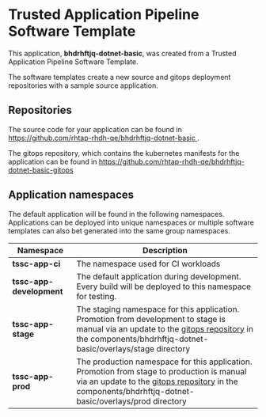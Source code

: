 # Trusted Application Pipeline Software Template

This application, **bhdrhftjq-dotnet-basic**, was created from a Trusted Application Pipeline Software Template.

The software templates create a new source and gitops deployment repositories with a sample source application. 

## Repositories

The source code for your application can be found in [https://github.com/rhtap-rhdh-qe/bhdrhftjq-dotnet-basic ](https://github.com/rhtap-rhdh-qe/bhdrhftjq-dotnet-basic ).
 
The gitops repository, which contains the kubernetes manifests for the application can be found in 
[https://github.com/rhtap-rhdh-qe/bhdrhftjq-dotnet-basic-gitops ](https://github.com/rhtap-rhdh-qe/bhdrhftjq-dotnet-basic-gitops ) 

## Application namespaces 

The default application will be found in the following namespaces. Applications can be deployed into unique namespaces or multiple software templates can also bet generated into the same group namespaces.  

|  Namespace   |  Description   |  
| -------- | -------- |
| **tssc-app-ci** | The namespace used for CI workloads |
| **tssc-app-development** | The default application during development. Every build will be deployed to this namespace for testing. |
| **tssc-app-stage** | The staging namespace for this application. Promotion from development to stage is manual via an update to the [gitops repository](https://github.com/rhtap-rhdh-qe/bhdrhftjq-dotnet-basic-gitops ) in the components/bhdrhftjq-dotnet-basic/overlays/stage directory |
| **tssc-app-prod** | The production namespace for this application. Promotion from stage to production is manual via an update to the [gitops repository](https://github.com/rhtap-rhdh-qe/bhdrhftjq-dotnet-basic-gitops ) in the components/bhdrhftjq-dotnet-basic/overlays/prod directory |
